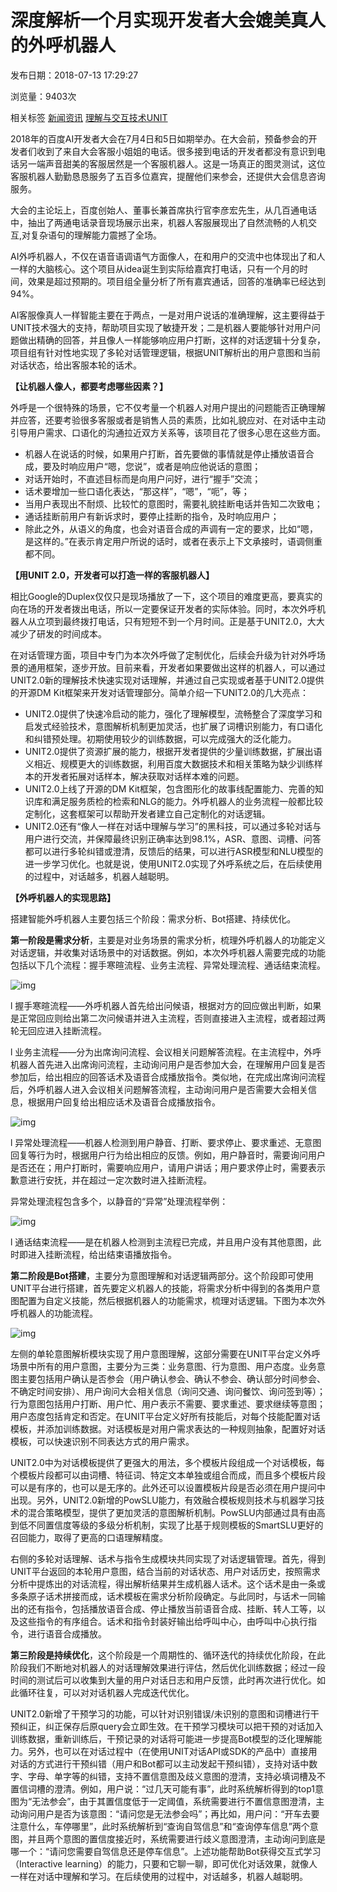 # 深度解析一个月实现开发者大会媲美真人的外呼机器人

发布日期：2018-07-13 17:29:27

浏览量：9403次

相关标签 [新闻资讯](http://ai.baidu.com/support/news?tag=33) [理解与交互技术UNIT](http://ai.baidu.com/support/news?tag=64)

2018年的百度AI开发者大会在7月4日和5日如期举办。在大会前，预备参会的开发者们收到了来自大会客服小姐姐的电话。很多接到电话的开发者都没有意识到电话另一端声音甜美的客服居然是一个客服机器人。这是一场真正的图灵测试，这位客服机器人勤勤恳恳服务了五百多位嘉宾，提醒他们来参会，还提供大会信息咨询服务。

大会的主论坛上，百度创始人、董事长兼首席执行官李彦宏先生，从几百通电话中，抽出了两通电话录音现场展示出来，机器人客服展现出了自然流畅的人机交互,对复杂语句的理解能力震撼了全场。



 

AI外呼机器人，不仅在语音语调语气方面像人，在和用户的交流中也体现出了和人一样的大脑核心。这个项目从idea诞生到实际给嘉宾打电话，只有一个月的时间，效果是超过预期的。项目组全量分析了所有嘉宾通话，回答的准确率已经达到94%。

AI客服像真人一样智能主要在于两点，一是对用户说话的准确理解，这主要得益于UNIT技术强大的支持，帮助项目实现了敏捷开发；二是机器人要能够针对用户问题做出精确的回答，并且像人一样能够响应用户打断，这样的对话逻辑十分复杂，项目组有针对性地实现了多轮对话管理逻辑，根据UNIT解析出的用户意图和当前对话状态，给出客服本轮的话术。

 

**【让机器人像人，都要考虑哪些因素？】**

外呼是一个很特殊的场景，它不仅考量一个机器人对用户提出的问题能否正确理解并应答，还要考验很多客服或者是销售人员的素质，比如礼貌应对、在对话中主动引导用户需求、口语化的沟通拉近双方关系等，该项目花了很多心思在这些方面。

- 机器人在说话的时候，如果用户打断，首先要做的事情就是停止播放语音合成，要及时响应用户“嗯，您说”，或者是响应他说话的意图；
- 对话开始时，不直述目标而是向用户问好，进行“握手”交流；
- 话术要增加一些口语化表达，“那这样”，“嗯”，“呃”，等；
- 当用户表现出不耐烦、比较忙的意图时，需要礼貌挂断电话并告知二次致电；
- 通话挂断前用户有新诉求时，要停止挂断的指令，及时响应用户；
- 除此之外，从语义的角度，也会对语音合成的声调有一定的要求，比如“嗯，是这样的。”在表示肯定用户所说的话时，或者在表示上下文承接时，语调侧重都不同。

 

**【用UNIT 2.0，开发者可以打造一样的客服机器人】**

相比Google的Duplex仅仅只是现场播放了一下，这个项目的难度更高，要真实的向在场的开发者拨出电话，所以一定要保证开发者的实际体验。同时，本次外呼机器人从立项到最终拨打电话，只有短短不到一个月时间。正是基于UNIT2.0，大大减少了研发的时间成本。

在对话管理方面，项目中专门为本次外呼做了定制优化，后续会升级为针对外呼场景的通用框架，逐步开放。目前来看，开发者如果要做出这样的机器人，可以通过UNIT2.0新的理解技术快速实现对话理解，并通过自己实现或者基于UNIT2.0提供的开源DM Kit框架来开发对话管理部分。简单介绍一下UNIT2.0的几大亮点：

- UNIT2.0提供了快速冷启动的能力，强化了理解模型，流畅整合了深度学习和启发式经验技术，意图解析机制更加灵活，也扩展了词槽识别能力，有口语化和纠错预处理。初期使用较少的训练数据，可以完成强大的泛化能力。
- UNIT2.0提供了资源扩展的能力，根据开发者提供的少量训练数据，扩展出语义相近、规模更大的训练数据，利用百度大数据技术和相关策略为缺少训练样本的开发者拓展对话样本，解决获取对话样本难的问题。
- UNIT2.0上线了开源的DM Kit框架，包含图形化的故事线配置能力、完善的知识库和满足服务质检的检索和NLG的能力。外呼机器人的业务流程一般都比较定制化，这套框架可以帮助开发者建立自己定制化的对话逻辑。
- UNIT2.0还有“像人一样在对话中理解与学习”的黑科技，可以通过多轮对话与用户进行交流，并保障最终识别正确率达到98.1%，ASR、意图、词槽、问答都可以进行多轮纠错或澄清，反馈后的结果，可以进行ASR模型和NLU模型的进一步学习优化。也就是说，使用UNIT2.0实现了外呼系统之后，在后续使用的过程中，对话越多，机器人越聪明。

 

**【外呼机器人的实现思路】**

搭建智能外呼机器人主要包括三个阶段：需求分析、Bot搭建、持续优化。

**第一阶段是需求分析**，主要是对业务场景的需求分析，梳理外呼机器人的功能定义对话逻辑，并收集对话场景中的对话数据。例如，本次外呼机器人需要完成的功能包括以下几个流程：握手寒暄流程、业务主流程、异常处理流程、通话结束流程。

![img](https://ai.bdstatic.com/file/3790E2B89CB8443B8527715A143385FE)

l  握手寒暄流程——外呼机器人首先给出问候语，根据对方的回应做出判断，如果是正常回应则给出第二次问候语并进入主流程，否则直接进入主流程，或者超过两轮无回应进入挂断流程。

l  业务主流程——分为出席询问流程、会议相关问题解答流程。在主流程中，外呼机器人首先进入出席询问流程，主动询问用户是否参加大会，在理解用户回复是否参加后，给出相应的回答话术及语音合成播放指令。类似地，在完成出席询问流程后，外呼机器人进入会议相关问题解答流程，主动询问用户是否需要大会相关信息，根据用户回复给出相应话术及语音合成播放指令。

![img](https://ai.bdstatic.com/file/E02DBF1825B445678053B53DC54EAD48)

l  异常处理流程——机器人检测到用户静音、打断、要求停止、要求重述、无意图回复等行为时，根据用户行为给出相应的反馈。例如，用户静音时，需要询问用户是否还在；用户打断时，需要响应用户，请用户讲话；用户要求停止时，需要表示歉意进行安抚，并在超过一定次数时进入挂断流程。

异常处理流程包含多个，以静音的“异常”处理流程举例：

![img](https://ai.bdstatic.com/file/A97AFC6268E64DEB8AE83E5F43207044)

l  通话结束流程——是在机器人检测到主流程已完成，并且用户没有其他意图，此时即进入挂断流程，给出结束语播放指令。

 

**第二阶段是Bot搭建**，主要分为意图理解和对话逻辑两部分。这个阶段即可使用UNIT平台进行搭建，首先要定义机器人的技能，将需求分析中得到的各类用户意图配置为自定义技能，然后根据机器人的功能需求，梳理对话逻辑。下图为本次外呼机器人的功能流程。

![img](https://ai.bdstatic.com/file/D3F2C7006EEB4D08AA93AFCE1513C545)

左侧的单轮意图解析模块实现了用户意图理解，这部分需要在UNIT平台定义外呼场景中所有的用户意图，主要分为三类：业务意图、行为意图、用户态度。业务意图主要包括用户确认是否参会（用户确认参会、确认不参会、确认部分时间参会、不确定时间安排）、用户询问大会相关信息（询问交通、询问餐饮、询问签到等）；行为意图包括用户打断、用户忙、用户表示不需要、要求重述、要求继续等意图；用户态度包括肯定和否定。在UNIT平台定义好所有技能后，对每个技能配置对话模板，并添加训练数据。对话模板是对用户需求表达的一种规则抽象，配置好对话模板，可以快速识别不同表达方式的用户需求。

UNIT2.0中为对话模板提供了更强大的用法，多个模板片段组成一个对话模板，每个模板片段都可以由词槽、特征词、特定文本单独或组合而成，而且多个模板片段可以是有序的，也可以是无序的。此外还可以设置模板片段是否必须在用户提问中出现。另外，UNIT2.0新增的PowSLU能力，有效融合模板规则技术与机器学习技术的混合策略模型，提供了更加灵活的意图解析机制。PowSLU内部通过具有由高到低不同置信度等级的多级分析机制，实现了比基于规则模板的SmartSLU更好的召回能力，取得了更高的口语理解精度。

右侧的多轮对话理解、话术与指令生成模块共同实现了对话逻辑管理。首先，得到UNIT平台返回的本轮用户意图，结合当前的对话状态、用户对话历史，按照需求分析中提炼出的对话流程，得出解析结果并生成机器人话术。这个话术是由一条或多条原子话术拼接而成，话术模板在需求分析阶段确定。与此同时，与话术一同输出的还有指令，包括播放语音合成、停止播放当前语音合成、挂断、转人工等，以及这些指令的有序组合。话术和指令封装好输出给呼叫中心，由呼叫中心执行指令，进行语音合成播放。

 

**第三阶段是持续优化**，这个阶段是一个周期性的、循环迭代的持续优化阶段，在此阶段我们不断地对机器人的对话理解效果进行评估，然后优化训练数据；经过一段时间的测试后可以收集到大量的用户对话日志和用户反馈，此时再次进行优化。如此循环往复，可以对对话机器人完成迭代优化。

 

UNIT2.0新增了干预学习的功能，可以针对识别错误/未识别的意图和词槽进行干预纠正，纠正保存后原query会立即生效。在干预学习模块可以把干预的对话加入训练数据，重新训练后，干预记录的对话将可能进一步提高Bot模型的泛化理解能力。另外，也可以在对话过程中（在使用UNIT对话API或SDK的产品中）直接用对话的方式进行干预纠错（用户和Bot都可以主动发起干预纠错），支持对话中数字、字母、单字等的纠错，支持不置信意图及歧义意图的澄清，支持必填词槽及不置信词槽的澄清。例如，用户说：“过几天可能有事”，此时系统解析得到的top1意图为“无法参会”，由于其置信度低于一定阈值，系统需要进行不置信意图澄清，主动询问用户是否为该意图：“请问您是无法参会吗”；再比如，用户问：“开车去要注意什么，车停哪里”，此时系统解析到“查询自驾信息”和“查询停车信息”两个意图，并且两个意图的置信度接近时，系统需要进行歧义意图澄清，主动询问到底是哪一个：“请问您需要自驾信息还是停车信息”。上述功能帮助Bot获得交互式学习（Interactive learning）的能力，只要和它聊一聊，即可优化对话效果，就像人一样在对话中理解和学习。在后续使用的过程中，对话越多，机器人越聪明。